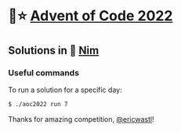 # 🎄⭐️ [Advent of Code 2022](https://adventofcode.com/2022)

## Solutions in 👑 [Nim](https://nim-lang.org/)

### Useful commands
To run a solution for a specific day:
```bash
$ ./aoc2022 run 7
```

Thanks for amazing competition, [@ericwastl](https://twitter.com/ericwastl)!
